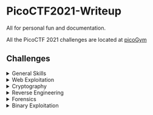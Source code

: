# PicoCTF2021-Writeup
All for personal fun and documentation.

All the PicoCTF 2021 challenges are located at [picoGym](https://play.picoctf.org/practice?originalEvent=34&page=1)

## Challenges

<details>

<summary>General Skills</summary>
|Challenge|Points|
|---------|------|

</details>

<details>

<summary>Web Exploitation</summary>
|Challenge|Points|
|---------|------|

</details>

<details>

<summary>Cryptography</summary>
|Challenge|Points|
|---------|------|

</details>

<details>

<summary>Reverse Engineering</summary>
|Challenge|Points|
|---------|------|

</details>

<details>

<summary>Forensics</summary>
|Challenge|Points|
|---------|------|

</details>

<details>

<summary>Binary Exploitation</summary>
|Challenge|Points|
|---------|------|

</details>
